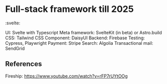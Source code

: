 # Full-stack framework till 2025
:svelte:

UI: Svelte with Typescript
Meta framework: SvelteKit (in beta) or Astro.build
CSS: Tailwind
CSS Component: DaisyUI
Backend: Firebase
Testing: Cypress, Playwright
Payment: Stripe
Search: Algolia
Transactional mail: SendGrid

## References

Fireship: https://www.youtube.com/watch?v=rFP7rUYtOOg

